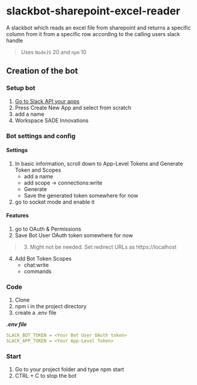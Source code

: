 # slackbot-sharepoint-excel-reader
A slackbot which reads an excel file from sharepoint and returns a specific column from it from a specific row according to the calling users slack handle

> Uses `NodeJS` 20 and `npm` 10

## Creation of the bot 
### Setup bot 
1. [Go to Slack API your apps](resources/docs/internal/aws_account_creation.md)
2. Press Create New App and select from scratch
3. add a name 
4. Workspace SADE Innovations

### Bot settings and config
#### Settings
1. In basic information, scroll down to App-Level Tokens and Generate Token and Scopes 
    - add a name 
    - add scope -> connections:write
    - Generate 
    - Save the generated token somewhere for now
2. go to socket mode and enable it

#### Features
1. go to OAuth & Permissions
2. Save Bot User OAuth token somewhere for now
> 3. Might not be needed. Set redirect URLs as https://localhost
4. Add Bot Token Scopes 
    - chat:write
    - commands

### Code 
1. Clone 
2. npm i in the project directory 
3. create a .env file 

***.env file***
```yaml
SLACK_BOT_TOKEN = <Your Bot User OAuth token>
SLACK_APP_TOKEN = <Your App-Level Token>
```

### Start
1. Go to your project folder and type npm start
2. CTRL + C to stop the bot 
